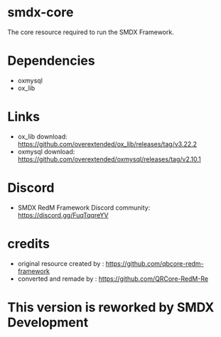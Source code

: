 # smdx-core
 The core resource required to run the SMDX Framework.

# Dependencies
- oxmysql
- ox_lib

# Links
- ox_lib download: https://github.com/overextended/ox_lib/releases/tag/v3.22.2
- oxmysql download: https://github.com/overextended/oxmysql/releases/tag/v2.10.1

# Discord
- SMDX RedM Framework Discord community: https://discord.gg/FuqTqqreYV

# credits
- original resource created by : https://github.com/qbcore-redm-framework
- converted and remade by : https://github.com/QRCore-RedM-Re

# This version is reworked by SMDX Development